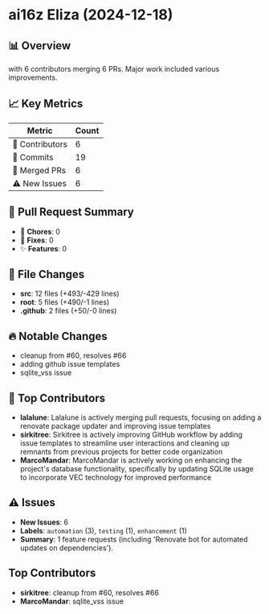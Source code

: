 # ai16z Eliza (2024-12-18)
    
## 📊 Overview
with 6 contributors merging 6 PRs. Major work included various improvements.

## 📈 Key Metrics
| Metric | Count |
|---------|--------|
| 👥 Contributors | 6 |
| 📝 Commits | 19 |
| 🔄 Merged PRs | 6 |
| ⚠️ New Issues | 6 |

## 🔄 Pull Request Summary
- 🧹 **Chores**: 0
- 🐛 **Fixes**: 0
- ✨ **Features**: 0

## 📁 File Changes
- **src**: 12 files (+493/-429 lines)
- **root**: 5 files (+490/-1 lines)
- **.github**: 2 files (+50/-0 lines)

## 🔥 Notable Changes
- cleanup from #60, resolves #66
- adding github issue templates
- sqlite_vss issue

## 👥 Top Contributors
- **lalalune**: Lalalune is actively merging pull requests, focusing on adding a renovate package updater and improving issue templates
- **sirkitree**: Sirkitree is actively improving GitHub workflow by adding issue templates to streamline user interactions and cleaning up remnants from previous projects for better code organization
- **MarcoMandar**: MarcoMandar is actively working on enhancing the project's database functionality, specifically by updating SQLite usage to incorporate VEC technology for improved performance

## ⚠️ Issues
- **New Issues**: 6
- **Labels**: `automation` (3), `testing` (1), `enhancement` (1)
- **Summary**: 1 feature requests (including 'Renovate bot for automated updates on dependencies').

## Top Contributors
- **sirkitree**: cleanup from #60, resolves #66
- **MarcoMandar**: sqlite_vss issue